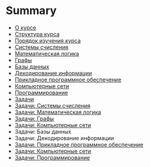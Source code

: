 # Summary

* [О курсе](README.md)
* [Структура курса](first-question.md)
* [Порядок изучения курса](second-question.md)
* [Системы счисления](sistemi-schisleniya.md)
* [Математическая логика](matematicheskaya-logika.md)
* [Графы](grafi.md)
* [Базы данных](bazi-dannih.md)
* [Декодирование информации](dekodirovanie-informatsii.md)
* [Прикладное программное обеспечение](prikladnoe-programmnoe-obespechenie.md)
* [Компьютерные сети](kompyuternie-seti.md)
* [Программирование](programmirovanie.md)
* [Задачи](zadachi.md)
* [Задачи: Системы счисления](zadachi-sistemi-schisleniya.md)
* [Задачи: Математическая логика](zadachi-matematicheskaya-logika.md)
* [Задачи: Графы](zadachi-grafi.md)
* [Задачи: Компьютерные сети](zadachi-kompyuternie-seti.md)
* Задачи: Базы данных 
* Задачи: Декодирование информации
* [Задачи: Прикладное программное обеспечение](zadachi-prikladnoe-programmnoe-obespechenie.md)
* [Задачи: Компьютерные сети](zadachi-kompyuternie-seti.md)
* [Задачи: Программирование](zadachi-programmirovanie.md)

